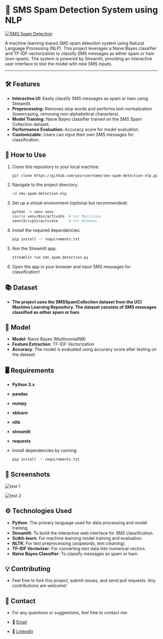 # 📱 SMS Spam Detection System using NLP

[![SMS Spam Detection](https://img.shields.io/badge/SMS-Spam%20Detection-blue?logo=python&logoColor=white)](https://sms-spam-detection-system-using-nlp-gtuczas9epkwavddqnjx8s.streamlit.app/)

A machine learning-based SMS spam detection system using Natural Language Processing (NLP). This project leverages a Naive Bayes classifier and TF-IDF vectorization to classify SMS messages as either spam or ham (non-spam). The system is powered by Streamlit, providing an interactive user interface to test the model with new SMS inputs.

---

## 🛠️ Features

- **Interactive UI:** Easily classify SMS messages as spam or ham using Streamlit.
- **Preprocessing:** Removes stop words and performs text normalization (lowercasing, removing non-alphabetical characters).
- **Model Training:** Naive Bayes classifier trained on the SMS Spam Collection dataset.
- **Performance Evaluation:** Accuracy score for model evaluation.
- **Customizable:** Users can input their own SMS messages for classification.

## 🚀 How to Use

1. Clone this repository to your local machine:
   ```bash
   git clone https://github.com/yourusername/sms-spam-detection-nlp.git

2. Navigate to the project directory:
   ```bash
   cd sms-spam-detection-nlp

3. Set up a virtual environment (optional but recommended):
   ```bash
   python -m venv venv
   source venv/bin/activate  # For Mac/Linux
   venv\Scripts\activate     # For Windows

4. Install the required dependencies:
   ```bash
   pip install -r requirements.txt

5. Run the Streamlit app:
   ```bash
   streamlit run sms_spam_detection.py

6. Open the app in your browser and input SMS messages for classification!

## 📚 Dataset

- **The project uses the SMSSpamCollection dataset from the UCI Machine Learning Repository. The dataset consists of SMS messages classified as either spam or ham**.

## 🤖 Model

- **Model**: Naive Bayes (MultinomialNB)
- **Feature Extraction**: TF-IDF Vectorization
- **Accuracy**: The model is evaluated using accuracy score after testing on the dataset.

## 🖥️ Requirements

- **Python 3.x**
- **pandas**
- **numpy**
- **sklearn**
- **nltk**
- **streamlit**
- **requests**
  
- Install dependencies by running:
   ```bash
   pip install -r requirements.txt

## 📸 Screenshots

![test 1](https://github.com/user-attachments/assets/45969022-9b75-4512-ae5d-bcb2c6193306)

![test 2](https://github.com/user-attachments/assets/78ddb150-1ddb-4b9b-b5fc-a69b7817381d)

## ⚙️ Technologies Used

- **Python**: The primary language used for data processing and model training.
- **Streamlit**: To build the interactive web interface for SMS classification.
- **Scikit-learn**: For machine learning model training and evaluation.
- **NLTK**: For text preprocessing (stopwords, text cleaning).
- **TF-IDF Vectorizer**: For converting text data into numerical vectors.
- **Naive Bayes Classifier**: To classify messages as spam or ham.

## 💡 Contributing

- Feel free to fork this project, submit issues, and send pull requests. Any contributions are welcome!

## 🤝 Contact

- For any questions or suggestions, feel free to contact me:

- 📧 [Email](mailto:gauravghandat12@gmail.com)
- 💼 [LinkedIn](www.linkedin.com/in/gaurav-ghandat-68a5a22b4)
